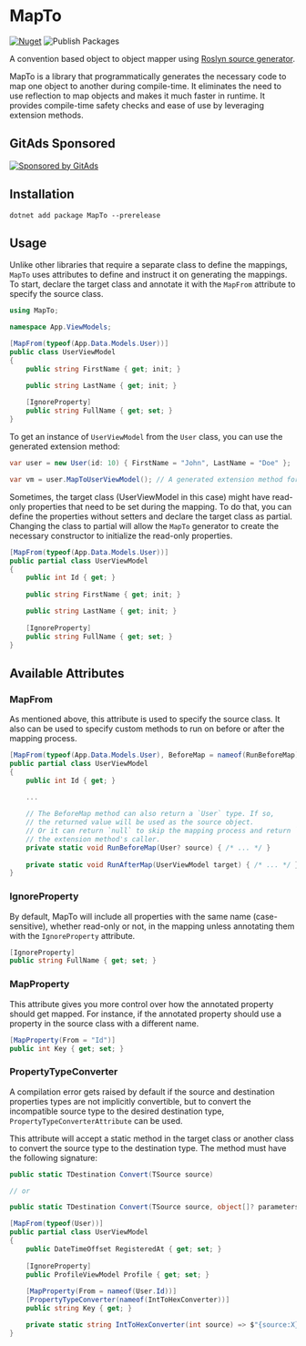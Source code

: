 # MapTo
[![Nuget](https://img.shields.io/nuget/v/mapto?logo=nuget)](https://www.nuget.org/packages/MapTo/)
![Publish Packages](https://github.com/mrtaikandi/MapTo/workflows/Publish%20Packages/badge.svg)

A convention based object to object mapper using [Roslyn source generator](https://github.com/dotnet/roslyn/blob/master/docs/features/source-generators.md).

MapTo is a library that programmatically generates the necessary code to map one object to another during compile-time. It eliminates the need to use reflection to map objects and makes it much faster in runtime. It provides compile-time safety checks and ease of use by leveraging extension methods.

## GitAds Sponsored
[![Sponsored by GitAds](https://gitads.dev/v1/ad-serve?source=mrtaikandi/mapto@github)](https://gitads.dev/v1/ad-track?source=mrtaikandi/mapto@github)


## Installation
```
dotnet add package MapTo --prerelease
```

## Usage
Unlike other libraries that require a separate class to define the mappings, `MapTo` uses attributes to define and instruct it on generating the mappings. To start, declare the target class and annotate it with the `MapFrom` attribute to specify the source class.

```c#
using MapTo;

namespace App.ViewModels;

[MapFrom(typeof(App.Data.Models.User))]
public class UserViewModel 
{
    public string FirstName { get; init; }

    public string LastName { get; init; }
    
    [IgnoreProperty]
    public string FullName { get; set; }
}
```

To get an instance of `UserViewModel` from the `User` class, you can use the generated extension method:

```c#
var user = new User(id: 10) { FirstName = "John", LastName = "Doe" };

var vm = user.MapToUserViewModel(); // A generated extension method for User class.
```

Sometimes, the target class (UserViewModel in this case) might have read-only properties that need to be set during the mapping. To do that, you can define the properties without setters and declare the target class as partial. Changing the class to partial will allow the `MapTo` generator to create the necessary constructor to initialize the read-only properties.

```c#
[MapFrom(typeof(App.Data.Models.User))]
public partial class UserViewModel 
{
    public int Id { get; }
    
    public string FirstName { get; init; }

    public string LastName { get; init; }
    
    [IgnoreProperty]
    public string FullName { get; set; }
}
```

## Available Attributes

### MapFrom
As mentioned above, this attribute is used to specify the source class. It also can be used to specify custom methods to run on before or after the mapping process.

```c#
[MapFrom(typeof(App.Data.Models.User), BeforeMap = nameof(RunBeforeMap), AfterMap = nameof(RunAfterMap))]
public partial class UserViewModel
{
    public int Id { get; }

    ...
    
    // The BeforeMap method can also return a `User` type. If so, 
    // the returned value will be used as the source object.
    // Or it can return `null` to skip the mapping process and return `null` to 
    // the extension method's caller.
    private static void RunBeforeMap(User? source) { /* ... */ }
    
    private static void RunAfterMap(UserViewModel target) { /* ... */ }
}
```

### IgnoreProperty
By default, MapTo will include all properties with the same name (case-sensitive), whether read-only or not, in the mapping unless annotating them with the `IgnoreProperty` attribute.
```c#
[IgnoreProperty]
public string FullName { get; set; }
``` 

### MapProperty
This attribute gives you more control over how the annotated property should get mapped. For instance, if the annotated property should use a property in the source class with a different name.

```c#
[MapProperty(From = "Id")]
public int Key { get; set; }
```

### PropertyTypeConverter
A compilation error gets raised by default if the source and destination properties types are not implicitly convertible, but to convert the incompatible source type to the desired destination type, `PropertyTypeConverterAttribute` can be used.

This attribute will accept a static method in the target class or another class to convert the source type to the destination type. The method must have the following signature:

```c#
public static TDestination Convert(TSource source)

// or

public static TDestination Convert(TSource source, object[]? parameters)
```

```c#
[MapFrom(typeof(User))]
public partial class UserViewModel
{
    public DateTimeOffset RegisteredAt { get; set; }
    
    [IgnoreProperty]
    public ProfileViewModel Profile { get; set; }
    
    [MapProperty(From = nameof(User.Id))]    
    [PropertyTypeConverter(nameof(IntToHexConverter))]
    public string Key { get; }

    private static string IntToHexConverter(int source) => $"{source:X}"; // The converter method.
}
```
<!-- GitAds-Verify: XKDJSQXWY7MCR79AFEAPKKQIXPRKL8DR -->